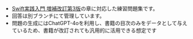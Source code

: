 - [Swift実践入門 増補改訂第3版](https://www.amazon.co.jp/%E5%A2%97%E8%A3%9C%E6%94%B9%E8%A8%82%E7%AC%AC3%E7%89%88-Swift%E5%AE%9F%E8%B7%B5%E5%85%A5%E9%96%80-%E7%9B%B4%E6%84%9F%E7%9A%84%E3%81%AA%E6%96%87%E6%B3%95%E3%81%A8%E5%AE%89%E5%85%A8%E6%80%A7%E3%82%92%E5%85%BC%E3%81%AD%E5%82%99%E3%81%88%E3%81%9F%E8%A8%80%E8%AA%9E-PRESS-plus%E3%82%B7%E3%83%AA%E3%83%BC%E3%82%BA/dp/4297112132)の章に対応した練習問題集です。
- 回答は別ブランチにて管理しています。
- 問題の生成にはChatGPT-4oを利用し、書籍の目次のみをデータとして与えているため、書籍が改訂されても汎用的に活用できる想定です
